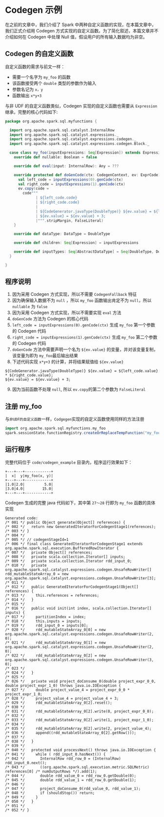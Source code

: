 # Codegen 示例

在之前的文章中，我们介绍了 Spark 中两种自定义函数的实现，在本篇文章中，我们正式介绍用 Codegen 方式实现的自定义函数。为了简化叙述，本篇文章并不介绍如何在 Codegen 中处理 Null 值，假设用户的所有输入数据均为非空。


## Codegen 的自定义函数

自定义函数的需求与前文一样：

- 需要一个名字为 `my_foo` 的函数
- 该函数接受两个 `double` 类型的参数作为输入
- 参数名记为 `x，y`
- 函数输出 `x*y+3` 

与非 UDF 的自定义函数类似，Codegen 实现的自定义函数也需要从 `Expression` 继承，完整的核心代码如下:
```scala
package org.apache.spark.sql.myfunctions {

  import org.apache.spark.sql.catalyst.InternalRow
  import org.apache.spark.sql.catalyst.expressions._
  import org.apache.spark.sql.catalyst.expressions.codegen._
  import org.apache.spark.sql.catalyst.expressions.codegen.Block._

  case class my_foo(inputExpressions: Seq[Expression]) extends Expression with ExpectsInputTypes {
    override def nullable: Boolean = false

    override def eval(input: InternalRow): Any = ???

    override protected def doGenCode(ctx: CodegenContext, ev: ExprCode): ExprCode = {
      val left_code = inputExpressions(0).genCode(ctx)
      val right_code = inputExpressions(1).genCode(ctx)
      ev.copy(code =
        code"""
              | ${left_code.code}
              | ${right_code.code}
              |
              | ${CodeGenerator.javaType(DoubleType)} ${ev.value} = ${left_code.value} * ${right_code.value};
              | ${ev.value} = ${ev.value} + 3;
              |""".stripMargin, FalseLiteral)
    }

    override def dataType: DataType = DoubleType

    override def children: Seq[Expression] = inputExpressions

    override def inputTypes: Seq[AbstractDataType] = Seq(DoubleType, DoubleType)
  }

}
```

## 程序说明
1. 因为采用 Codegen 方式实现，所以不需要 `CodegenFallback` 特征
2. 因为确保输入数据不为 `null` ，所以 `my_foo` 函数输出肯定不为 `null`，所以 `nullable` 为 `false`
3. 因为采用 Codegen 方式实现，所以不需要实现 `eval` 方法
4. `doGenCode` 方法为 Codegen 的核心代码
5. `left_code = inputExpressions(0).genCode(ctx)` 生成 `my_foo` 第一个参数的 Codegen 代码
6. `right_code = inputExpressions(1).genCode(ctx)` 生成 `my_foo` 第二个参数的 Codegen 代码
7. `doGenCode` 方法中需要声明一个名为 `${ev.value}` 的变量，并对该变量复制，该变量为即为 `my_foo`最后输出结果
8. 下述代码实现 `x*y+3` 的计算，并将结果赋值给 `${ev.value}`
```
${CodeGenerator.javaType(DoubleType)} ${ev.value} = ${left_code.value} * ${right_code.value};
${ev.value} = ${ev.value} + 3;
```
9. 因为当前函数不处理 `null`, 所以 `ev.copy`的第二个参数为 `FalseLiteral`


## 注册 my_foo
与`非UDF的自定义函数`一样，`Codgegen`实现的自定义函数使用同样的方法注册
```scala
import org.apache.spark.sql.myfunctions.my_foo
spark.sessionState.functionRegistry.createOrReplaceTempFunction("my_foo", my_foo)
```

## 运行程序

完整代码位于 `code/codegen_example` 目录内，程序运行效果如下：
```text
+---+---+------------+
|  x|  y|my_foo(x, y)|
+---+---+------------+
|1.0|2.0|         5.0|
|3.0|4.0|        15.0|
+---+---+------------+
```

Codegen 生成的完整 java 代码如下，其中第 `27～28` 行即为 `my_foo` 函数的具体实现
```text
Generated code:
/* 001 */ public Object generate(Object[] references) {
/* 002 */   return new GeneratedIteratorForCodegenStage1(references);
/* 003 */ }
/* 004 */
/* 005 */ // codegenStageId=1
/* 006 */ final class GeneratedIteratorForCodegenStage1 extends org.apache.spark.sql.execution.BufferedRowIterator {
/* 007 */   private Object[] references;
/* 008 */   private scala.collection.Iterator[] inputs;
/* 009 */   private scala.collection.Iterator rdd_input_0;
/* 010 */   private org.apache.spark.sql.catalyst.expressions.codegen.UnsafeRowWriter[] rdd_mutableStateArray_0 = new org.apache.spark.sql.catalyst.expressions.codegen.UnsafeRowWriter[3];
/* 011 */
/* 012 */   public GeneratedIteratorForCodegenStage1(Object[] references) {
/* 013 */     this.references = references;
/* 014 */   }
/* 015 */
/* 016 */   public void init(int index, scala.collection.Iterator[] inputs) {
/* 017 */     partitionIndex = index;
/* 018 */     this.inputs = inputs;
/* 019 */     rdd_input_0 = inputs[0];
/* 020 */     rdd_mutableStateArray_0[0] = new org.apache.spark.sql.catalyst.expressions.codegen.UnsafeRowWriter(2, 0);
/* 021 */     rdd_mutableStateArray_0[1] = new org.apache.spark.sql.catalyst.expressions.codegen.UnsafeRowWriter(2, 0);
/* 022 */     rdd_mutableStateArray_0[2] = new org.apache.spark.sql.catalyst.expressions.codegen.UnsafeRowWriter(3, 0);
/* 023 */
/* 024 */   }
/* 025 */
/* 026 */   private void project_doConsume_0(double project_expr_0_0, double project_expr_1_0) throws java.io.IOException {
/* 027 */     double project_value_4 = project_expr_0_0 * project_expr_1_0;
/* 028 */     project_value_4 = project_value_4 + 3;
/* 029 */     rdd_mutableStateArray_0[2].reset();
/* 030 */
/* 031 */     rdd_mutableStateArray_0[2].write(0, project_expr_0_0);
/* 032 */
/* 033 */     rdd_mutableStateArray_0[2].write(1, project_expr_1_0);
/* 034 */
/* 035 */     rdd_mutableStateArray_0[2].write(2, project_value_4);
/* 036 */     append((rdd_mutableStateArray_0[2].getRow()));
/* 037 */
/* 038 */   }
/* 039 */
/* 040 */   protected void processNext() throws java.io.IOException {
/* 041 */     while ( rdd_input_0.hasNext()) {
/* 042 */       InternalRow rdd_row_0 = (InternalRow) rdd_input_0.next();
/* 043 */       ((org.apache.spark.sql.execution.metric.SQLMetric) references[0] /* numOutputRows */).add(1);
/* 044 */       double rdd_value_0 = rdd_row_0.getDouble(0);
/* 045 */       double rdd_value_1 = rdd_row_0.getDouble(1);
/* 046 */
/* 047 */       project_doConsume_0(rdd_value_0, rdd_value_1);
/* 048 */       if (shouldStop()) return;
/* 049 */     }
/* 050 */   }
/* 051 */
/* 052 */ }
```



